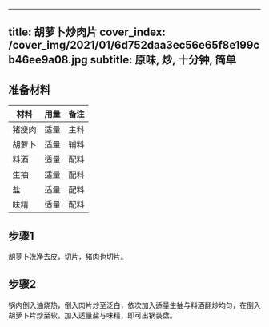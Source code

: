 
---
title: 胡萝卜炒肉片
cover_index: /cover_img/2021/01/6d752daa3ec56e65f8e199cb46ee9a08.jpg
subtitle: 原味, 炒, 十分钟, 简单
---

## 准备材料

| 材料     | 用量 | 备注|
| ------- | ----- | --- |
| 猪瘦肉 | 适量| 主料 |
| 胡萝卜 | 适量| 辅料 |
| 料酒 | 适量| 配料 |
| 生抽 | 适量| 配料 |
| 盐 | 适量| 配料 |
| 味精 | 适量| 配料 |

## 步骤1

胡萝卜洗净去皮，切片，猪肉也切片。

## 步骤2

锅内倒入油烧热，倒入肉片炒至泛白，依次加入适量生抽与料酒翻炒均匀，在倒入胡萝卜片炒至软，加入适量盐与味精，即可出锅装盘。

